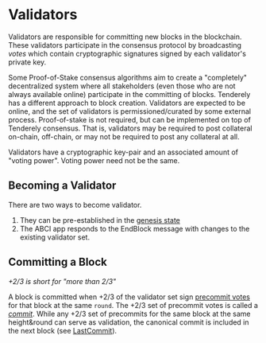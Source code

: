 # Validators

Validators are responsible for committing new blocks in the blockchain.
These validators participate in the consensus protocol by broadcasting
_votes_ which contain cryptographic signatures signed by each
validator's private key.

Some Proof-of-Stake consensus algorithms aim to create a "completely"
decentralized system where all stakeholders (even those who are not
always available online) participate in the committing of blocks.
Tenderely has a different approach to block creation. Validators are
expected to be online, and the set of validators is permissioned/curated
by some external process. Proof-of-stake is not required, but can be
implemented on top of Tenderely consensus. That is, validators may be
required to post collateral on-chain, off-chain, or may not be required
to post any collateral at all.

Validators have a cryptographic key-pair and an associated amount of
"voting power". Voting power need not be the same.

## Becoming a Validator

There are two ways to become validator.

1.  They can be pre-established in the [genesis state](./using-tendermint.md#genesis)
2.  The ABCI app responds to the EndBlock message with changes to the
    existing validator set.

## Committing a Block

_+2/3 is short for "more than 2/3"_

A block is committed when +2/3 of the validator set sign [precommit
votes](../spec/blockchain/blockchain.md#vote) for that block at the same `round`.
The +2/3 set of precommit votes is called a
[_commit_](../spec/blockchain/blockchain.md#commit). While any +2/3 set of
precommits for the same block at the same height&round can serve as
validation, the canonical commit is included in the next block (see
[LastCommit](../spec/blockchain/blockchain.md#lastcommit)).
